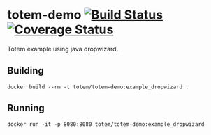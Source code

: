 # totem-demo [![Build Status](https://travis-ci.org/totem/totem-demo.svg?branch=example_dropwizard)](https://travis-ci.org/totem/totem-demo) [![Coverage Status](https://coveralls.io/repos/totem/totem-demo/badge.svg?branch=example_dropwizard)](https://coveralls.io/r/totem/totem-demo?branch=example_dropwizard)
Totem example using java dropwizard.

## Building
```
docker build --rm -t totem/totem-demo:example_dropwizard .
```

## Running
```
docker run -it -p 8080:8080 totem/totem-demo:example_dropwizard
```
